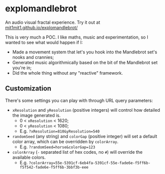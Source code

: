 # explomandlebrot

An audio visual fractal experience. Try it out at [mit1mit1.github.io/explomandlebrot/](https://mit1mit1.github.io/explomandlebrot/)

This is very much a POC. I like maths, music and experimentation, so I wanted to see what would happen if I:

- Made a movement system that let's you hook into the Mandlebrot set's nooks and crannies;
- Generated music algorithmically based on the bit of the Mandlebrot set you're in;
- Did the whole thing without any "reactive" framework.

## Customization

There's some settings you can play with through URL query parameters:

- `xResolution` and `yResolution` (positive integers) will control how detailed the image generated is.
  - 0 < `xResolution` < 1620;
  - 0 < `yResolution` < 1080;
  - E.g. `?xResolution=810&yResolution=540`
- `randomSeed` (any string) and `colorGap` (positive integer) will set a default color array, which can be overridden by `colorArray`.
  - E.g. `?randomSeed=horse&colorGap=123`
- `colorArray` (`-` separated list of hex codes, no `#`) will override the available colors.
  - E.g. `?colorArray=55e-5391cf-6eb4fa-5391cf-55e-fade6e-f5ff6b-f5f542-fade6e-f5ff6b-3bbf3b-eee`
